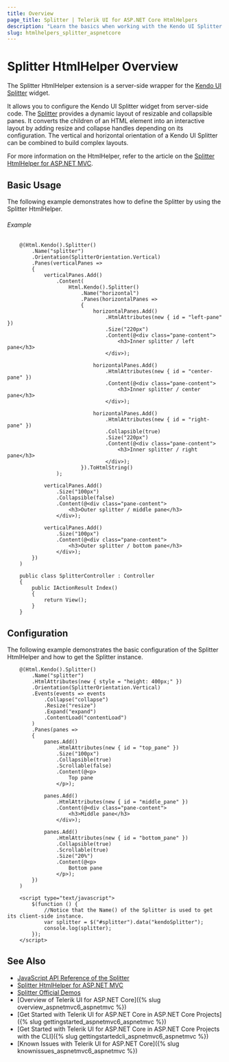 ```yaml
---
title: Overview
page_title: Splitter | Telerik UI for ASP.NET Core HtmlHelpers
description: "Learn the basics when working with the Kendo UI Splitter HtmlHelper for ASP.NET Core (MVC 6 or ASP.NET Core MVC)."
slug: htmlhelpers_splitter_aspnetcore
---
```


# Splitter HtmlHelper Overview

The Splitter HtmlHelper extension is a server-side wrapper for the [Kendo UI Splitter](http://demos.telerik.com/kendo-ui/splitter/index) widget.

It allows you to configure the Kendo UI Splitter widget from server-side code. The [Splitter](http://docs.telerik.com/kendo-ui/controls/layout/splitter/overview) provides a dynamic layout of resizable and collapsible panes. It converts the children of an HTML element into an interactive layout by adding resize and collapse handles depending on its configuration. The vertical and horizontal orientation of a Kendo UI Splitter can be combined to build complex layouts.

For more information on the HtmlHelper, refer to the article on the [Splitter HtmlHelper for ASP.NET MVC](http://docs.telerik.com/aspnet-mvc/helpers/splitter/overview).

## Basic Usage

The following example demonstrates how to define the Splitter by using the Splitter HtmlHelper.

###### Example

```tab-Razor
    @(Html.Kendo().Splitter()
        .Name("splitter")
        .Orientation(SplitterOrientation.Vertical)
        .Panes(verticalPanes =>
        {
            verticalPanes.Add()
                .Content(
                    Html.Kendo().Splitter()
                        .Name("horizontal")
                        .Panes(horizontalPanes =>
                        {
                            horizontalPanes.Add()
                                .HtmlAttributes(new { id = "left-pane" })
                                .Size("220px")
                                .Content(@<div class="pane-content">
                                    <h3>Inner splitter / left pane</h3>
                                </div>);

                            horizontalPanes.Add()
                                .HtmlAttributes(new { id = "center-pane" })
                                .Content(@<div class="pane-content">
                                    <h3>Inner splitter / center pane</h3>
                                </div>);

                            horizontalPanes.Add()
                                .HtmlAttributes(new { id = "right-pane" })
                                .Collapsible(true)
                                .Size("220px")
                                .Content(@<div class="pane-content">
                                    <h3>Inner splitter / right pane</h3>
                                </div>);
                        }).ToHtmlString()
                );

            verticalPanes.Add()
                .Size("100px")
                .Collapsible(false)
                .Content(@<div class="pane-content">
                    <h3>Outer splitter / middle pane</h3>
                </div>);

            verticalPanes.Add()
                .Size("100px")
                .Content(@<div class="pane-content">
                    <h3>Outer splitter / bottom pane</h3>
                </div>);
        })
    )
```
```tab-Controller
    public class SplitterController : Controller
    {
        public IActionResult Index()
        {
            return View();
        }
    }
```

## Configuration

The following example demonstrates the basic configuration of the Splitter HtmlHelper and how to get the Splitter instance.

```
    @(Html.Kendo().Splitter()
        .Name("splitter")
        .HtmlAttributes(new { style = "height: 400px;" })
        .Orientation(SplitterOrientation.Vertical)
        .Events(events => events
            .Collapse("collapse")
            .Resize("resize")
            .Expand("expand")
            .ContentLoad("contentLoad")
        )
        .Panes(panes =>
        {
            panes.Add()
                .HtmlAttributes(new { id = "top_pane" })
                .Size("100px")
                .Collapsible(true)
                .Scrollable(false)
                .Content(@<p>
                    Top pane
                </p>);

            panes.Add()
                .HtmlAttributes(new { id = "middle_pane" })
                .Content(@<div class="pane-content">
                    <h3>Middle pane</h3>
                </div>);

            panes.Add()
                .HtmlAttributes(new { id = "bottom_pane" })
                .Collapsible(true)
                .Scrollable(true)
                .Size("20%")
                .Content(@<p>
                    Bottom pane
                </p>);
        })
    )

    <script type="text/javascript">
        $(function () {
            //Notice that the Name() of the Splitter is used to get its client-side instance.
            var splitter = $("#splitter").data("kendoSplitter");
            console.log(splitter);
        });
    </script>
```

## See Also

* [JavaScript API Reference of the Splitter](http://docs.telerik.com/kendo-ui/api/javascript/ui/splitter)
* [Splitter HtmlHelper for ASP.NET MVC](http://docs.telerik.com/aspnet-mvc/helpers/splitter/overview)
* [Splitter Official Demos](http://demos.telerik.com/aspnet-core/splitter/index)
* [Overview of Telerik UI for ASP.NET Core]({% slug overview_aspnetmvc6_aspnetmvc %})
* [Get Started with Telerik UI for ASP.NET Core in ASP.NET Core Projects]({% slug gettingstarted_aspnetmvc6_aspnetmvc %})
* [Get Started with Telerik UI for ASP.NET Core in ASP.NET Core Projects with the CLI]({% slug gettingstartedcli_aspnetmvc6_aspnetmvc %})
* [Known Issues with Telerik UI for ASP.NET Core]({% slug knownissues_aspnetmvc6_aspnetmvc %})
